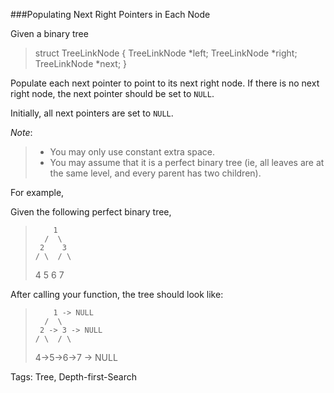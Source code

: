 ###Populating Next Right Pointers in Each Node

Given a binary tree 

>    struct TreeLinkNode {
>      TreeLinkNode *left;
>      TreeLinkNode *right;
>      TreeLinkNode *next;
>    }

Populate each next pointer to point to its next right node. If there is no next right node, the next pointer should be set to `NULL`.

Initially, all next pointers are set to `NULL`.

*Note*:

>    * You may only use constant extra space.
>    * You may assume that it is a perfect binary tree (ie, all leaves are at the same level, and every parent has two children).

For example,

Given the following perfect binary tree,

>         1
>       /  \
>      2    3
>     / \  / \
>    4  5  6  7

After calling your function, the tree should look like:

>         1 -> NULL
>       /  \
>      2 -> 3 -> NULL
>     / \  / \
>    4->5->6->7 -> NULL

Tags: Tree, Depth-first-Search
